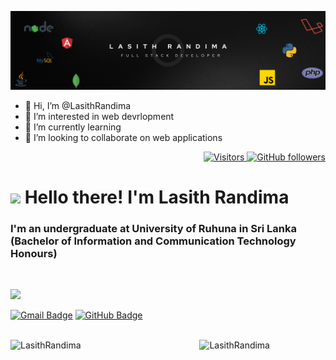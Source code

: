 <p align="center">
<img alt="banner" width="1200px" src="banner.png"</img>
</p>


- 👋 Hi, I’m @LasithRandima
- 👀 I’m interested in web devrlopment
- 🌱 I’m currently learning
- 💞️ I’m looking to collaborate on web applications


<!---
LasithRandima/LasithRandima is a ✨ special ✨ repository because its `README.md` (this file) appears on your GitHub profile.
You can click the Preview link to take a look at your changes.
--->
<p align="right">
  <a href="https://github.com/LasithRandima">
    <img src="https://komarev.com/ghpvc/?username=LasithRandima&style=flat-square&color=040404" alt="Visitors" />
  </a>
  <a href="https://github.com/LasithRandima?tab=followers">
    <img alt="GitHub followers" src="https://img.shields.io/github/followers/LasithRandima?style=flat-square&color=040404&labelColor=565656&logo=github" alt="Followers" />
  </a>
</p>

<h1 align="left" id="macropower-title"><img src="https://media.giphy.com/media/hvRJCLFzcasrR4ia7z/giphy.gif" width="10px"></a> Hello there! I'm Lasith Randima</h1>
<h3 align="left">I'm an undergraduate at University of Ruhuna in Sri Lanka (Bachelor of Information and Communication Technology Honours)</h3>

<br>

[![](https://img.shields.io/website?color=040404&style=flat-square&labelColor=18d26e&up_message=MS&url=https://github.com/LasithRandima)](https://github.com/LasithRandima)
<!-- [![Whatsapp Badge](https://img.shields.io/badge/WhatsApp-075e54?style=flat-square&logo=whatsapp&logoColor=white&link=https://wa.me/+94757744022)](https://wa.me/+94757744022) -->
[![Gmail Badge](https://img.shields.io/badge/Gmail-db4437?style=flat-square&logo=Gmail&logoColor=white&link=mailto:lasithrandima123@gmail.com)](mailto:lasithrandima123@gmail.com)
[![GitHub Badge](https://img.shields.io/badge/GitHub-100000?style=flat-square&logo=github&logoColor=white&link=https://github.com/LasithRandima)](https://github.com/LasithRandima)
<!--[![Stack-overflow Badge](https://img.shields.io/badge/Stack-overflow-FE7A16?style=flat-square&logo=stack-overflow&logoColor=white&link=https://stackoverflow.com/users/13410194/madushan-sandaruwan)](https://stackoverflow.com/users/13410194/madushan-sandaruwan)-->
<!-- [![Linkedin Badge](https://img.shields.io/badge/LinkedIn-0a66c2?style=flat-square&labelColor=0a66c2&logo=Linkedin&logoColor=white&link=https://www.linkedin.com/in/lasith-randima-754ab621b//)](https://www.linkedin.com/in/lasith-randima-754ab621b/) -->
<!--
[![Medium Badge](https://img.shields.io/badge/Medium-02b875?style=flat-square&labelColor=12100e&logo=Medium&link=https://madushansandaru1.medium.com/)](https://madushansandaru1.medium.com/)
[![Telegram Badge](https://img.shields.io/badge/Telegram-0088cc?style=flat-square&logoColor=white&logo=Telegram&link=https://t.me/madushansandaru1)](https://t.me/madushansandaru1)-->
<!-- [![Facebook Badge](https://img.shields.io/badge/Facebook-1877f2?style=flat-square&logoColor=white&logo=facebook&link=https://www.facebook.com/dilum.sadeepa.7/)](https://www.facebook.com/dilum.sadeepa.7/) -->
<!--[![Instagram Badge](https://img.shields.io/badge/Instagram-c32aa3?style=flat-square&logo=instagram&logoColor=white&link=https://www.instagram.com/madushansandaru1/)](https://www.instagram.com/madushansandaru1/)-->

<br>


<a href="#LasithRandima-title">
  <img width="55%" src="https://github-readme-stats.vercel.app/api?username=LasithRandima&show_icons=true&title_color=18d26e&icon_color=18d26e&text_color=ffffff&bg_color=040404&border_color=18d26e" alt="LasithRandima" align="left" />
</a>

<a href="#LasithRandima-title">
  <img width="40%" src="https://github-readme-stats.vercel.app/api/top-langs/?username=LasithRandima&title_color=18d26e&text_color=ffffff&bg_color=040404&langs_count=8&layout=compact&border_color=18d26e" alt="LasithRandima" align="right" />
</a>
